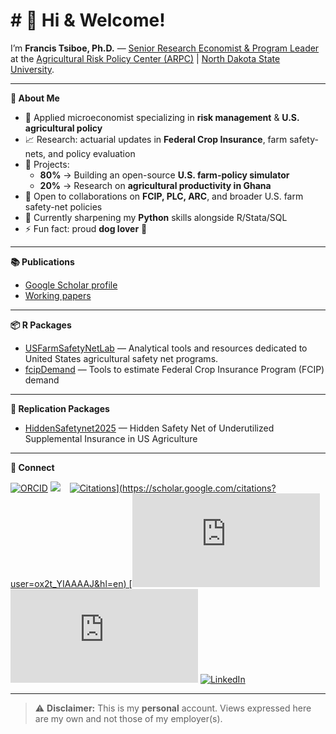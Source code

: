 \# 👋 Hi & Welcome!
================

<!-- README.md is generated from README.Rmd. Please edit that file -->

I’m **Francis Tsiboe, Ph.D.** — [Senior Research Economist & Program
Leader](https://www.arpc-ndsu.com/team/francis-tsiboe) at the
[Agricultural Risk Policy Center (ARPC)](https://www.arpc-ndsu.com/) \|
[North Dakota State University](https://www.ndsu.edu/).

------------------------------------------------------------------------

**🔎 About Me**

- 🏢 Applied microeconomist specializing in **risk management** & **U.S.
  agricultural policy**  
- 📈 Research: actuarial updates in **Federal Crop Insurance**, farm
  safety-nets, and policy evaluation  
- 🔭 Projects:
  - **80%** → Building an open-source **U.S. farm-policy simulator**  
  - **20%** → Research on **agricultural productivity in Ghana**  
- 👯 Open to collaborations on **FCIP, PLC, ARC**, and broader U.S. farm
  safety-net policies  
- 🌱 Currently sharpening my **Python** skills alongside R/Stata/SQL  
- ⚡ Fun fact: proud **dog lover** 🐶

------------------------------------------------------------------------

**📚 Publications**

- [Google Scholar
  profile](https://scholar.google.com/citations?user=ox2t_YIAAAAJ&hl=en)  
- [Working
  papers](https://github.com/ftsiboe/ftsiboe/wiki/My-working-papers)

------------------------------------------------------------------------

**📦 R Packages**

- [USFarmSafetyNetLab](https://github.com/ftsiboe/USFarmSafetyNetLab) —
  Analytical tools and resources dedicated to United States agricultural
  safety net programs.  
- [fcipDemand](https://github.com/ftsiboe/rfcipDemand) — Tools to
  estimate Federal Crop Insurance Program (FCIP) demand

------------------------------------------------------------------------

**🔁 Replication Packages**

- [HiddenSafetynet2025](https://github.com/ftsiboe/HiddenSafetynet2025)
  — Hidden Safety Net of Underutilized Supplemental Insurance in US
  Agriculture

------------------------------------------------------------------------

**🔗 Connect**

[![ORCID](https://img.shields.io/badge/ORCID-0000_0001_5984_1072-green)](https://orcid.org/0000-0001-5984-1072)
[![](https://img.shields.io/badge/GoogleScholar-Francis_Tsiboe-grey?style=flat-square&labelColor=4285F4&logo=googlescholar&logoColor=white)](https://scholar.google.com/citations?user=ox2t_YIAAAAJ&hl=en)
 
[![Citations](https://img.shields.io/badge/dynamic/json?label=Citations&query=$.citations&url=https://raw.githubusercontent.com/ftsiboe/ftsiboe/main/scholar-metrics.json)\](https://scholar.google.com/citations?user=ox2t_YIAAAAJ&hl=en)
\[![h‑index](https://img.shields.io/badge/dynamic/json?label=h‑index&query=$.h_index&url=https://raw.githubusercontent.com/ftsiboe/ftsiboe/main/scholar-metrics.json)](https://scholar.google.com/citations?user=ox2t_YIAAAAJ&hl=en)
[![i10‑index](https://img.shields.io/badge/dynamic/json?label=i10‑index&query=$.i10_index&url=https://raw.githubusercontent.com/ftsiboe/ftsiboe/main/scholar-metrics.json)](https://scholar.google.com/citations?user=ox2t_YIAAAAJ&hl=en)
[![LinkedIn](https://img.shields.io/badge/LinkedIn-Francis_Tsiboe-0A66C2?logo=linkedin)](https://www.linkedin.com/in/francis-tsiboe-02b97248/)

------------------------------------------------------------------------

> ⚠️ **Disclaimer:** This is my **personal** account. Views expressed
> here are my own and not those of my employer(s).

<!--
**ftsiboe/ftsiboe** is a ✨ _special_ ✨ repository because its `README.md` (this file) appears on your GitHub profile.
&#10;Here are some ideas to get you started:
&#10;![GitHub stats](https://github-readme-stats.vercel.app/api?username=ftsiboe&show_icons=true)
# Francis Tsiboe
&#10;**Senior Research Economist @ ARPC, NDSU**
&#10;- 🌱 Developing an open‑source U.S. farm policy simulator  
- 📈 Modeling actuarial updates in Federal Crop Insurance  
- 🛠️ Tech: R · Python · Stata · SQL  
- 📂 Key repos: [GH‑Agric‑Productivity‑Lab](https://github.com/ftsiboe/GH-Agric-Productivity-Lab), [FCIP‑Actuarial‑Updates](https://github.com/ftsiboe/FCIP-Actuarial-Updates)  
- 📫 francis.tsiboe@ndsu.edu · [LinkedIn](https://linkedin.com/in/francis-tsiboe) · [Twitter](https://twitter.com/ftsiboe)
&#10;
- 🔭 I’m currently working on ...
- 🌱 I’m currently learning ...
- 👯 I’m looking to collaborate on ...
- 🤔 I’m looking for help with ...
- 💬 Ask me about ...
- 📫 How to reach me: ...
- 😄 Pronouns: ...
- ⚡ Fun fact: ...
-->

